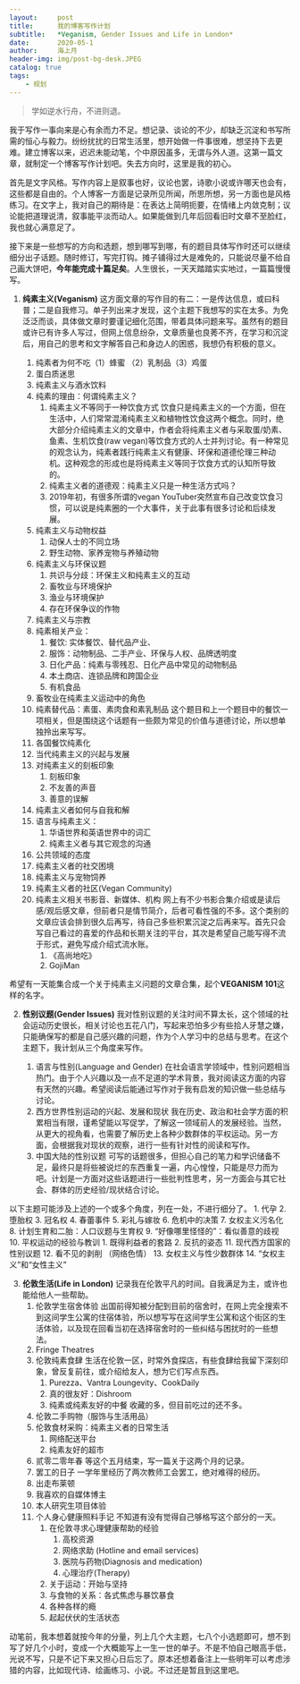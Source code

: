```yaml
---
layout:     post
title:      我的博客写作计划
subtitle:   *Veganism, Gender Issues and Life in London*
date:       2020-05-1
author:     海上月
header-img: img/post-bg-desk.JPEG
catalog: true
tags:
    - 规划
---
```

> 学如逆水行舟，不进则退。  

我于写作一事向来是心有余而力不足。想记录、谈论的不少，却缺乏沉淀和书写所需的恒心与毅力。纷纷扰扰的日常生活里，想开始做一件事很难，想坚持下去更难。建立博客以来，迟迟未能动笔，个中原因虽多，无谓与外人道。这第一篇文章，就制定一个博客写作计划吧。失去方向时，这里是我的初心。

首先是文字风格。写作内容上是叙事也好，议论也罢，诗歌小说或许哪天也会有，这些都是自由的。个人博客一方面是记录所见所闻，所思所想，另一方面也是风格练习。在文字上，我对自己的期待是：在表达上简明扼要，在情绪上内敛克制；议论能把道理说清，叙事能平淡而动人。如果能做到几年后回看旧时文章不至脸红，我也就心满意足了。

接下来是一些想写的方向和选题，想到哪写到哪，有的题目具体写作时还可以继续细分出子话题。随时修订，写完打钩。摊子铺得过大是难免的，只能说尽量不给自己画大饼吧，**今年能完成十篇足矣**。人生很长，一天天踏踏实实地过，一篇篇慢慢写。

1. **纯素主义(Veganism)**
这方面文章的写作目的有二：一是传达信息，或曰科普；二是自我修习。单子列出来才发现，这个主题下我想写的实在太多。为免泛泛而谈，具体做文章时要谨记细化范围，带着具体问题来写。虽然有的题目或许已有许多人写过，但网上信息纷杂，文章质量也良莠不齐，在学习和沉淀后，用自己的思考和文字解答自己和身边人的困惑，我想仍有积极的意义。

	1. 纯素者为何不吃（1）蜂蜜 （2）乳制品（3）鸡蛋
	2. 蛋白质迷思
	3. 纯素主义与酒水饮料
	4. 纯素的理由：何谓纯素主义？
		1. 纯素主义不等同于一种饮食方式
		饮食只是纯素主义的一个方面，但在生活中，人们常常混淆纯素主义和植物性饮食这两个概念。同时，绝大部分介绍纯素主义的文章中，作者会将纯素主义者与采取蛋/奶素、鱼素、生机饮食(raw vegan)等饮食方式的人士并列讨论。有一种常见的观念认为，纯素者践行纯素主义有健康、环保和道德伦理三种动机。这种观念的形成也是将纯素主义等同于饮食方式的认知所导致的。
		2. 纯素主义者的道德观：纯素主义只是一种生活方式吗？
		3. 2019年初，有很多所谓的vegan YouTuber突然宣布自己改变饮食习惯，可以说是纯素圈的一个大事件，关于此事有很多讨论和后续发展。
	5. 纯素主义与动物权益
		1. 动保人士的不同立场
		2. 野生动物、家养宠物与养殖动物
	6. 纯素主义与环保议题
		1. 共识与分歧：环保主义和纯素主义的互动
		2. 畜牧业与环境保护
		3. 渔业与环境保护
		4. 存在环保争议的作物
	7. 纯素主义与宗教
	8. 纯素相关产业：
		1. 餐饮: 实体餐饮、替代品产业、
		2. 服饰：动物制品、二手产业、环保与人权、品牌透明度
		3. 日化产品：纯素与零残忍、日化产品中常见的动物制品
		4. 本土商店、连锁品牌和跨国企业
		5. 有机食品
	9. 畜牧业在纯素主义运动中的角色
	10. 纯素替代品：素蛋、素肉食和素乳制品 
	这个题目和上一个题目中的餐饮一项相关，但是围绕这个话题有一些颇为常见的价值与道德讨论，所以想单独拎出来写写。
	11. 各国餐饮纯素化
	12. 当代纯素主义的兴起与发展
	13. 对纯素主义的刻板印象
		1. 刻板印象
		2. 不友善的声音
		3. 善意的误解
	14. 纯素主义者如何与自我和解 
	15. 语言与纯素主义：
		1. 华语世界和英语世界中的词汇
		2. 纯素主义者与其它观念的沟通
	16. 公共领域的态度 
	17. 纯素主义者的社交困境
	18. 纯素主义与宠物饲养
	19. 纯素主义者的社区(Vegan Community)
	20. 纯素主义相关书影音、新媒体、机构
	网上有不少书影合集介绍或是读后感/观后感文章，但前者只是情节简介，后者可看性强的不多。这个类别的文章应该会排到很久后再写，待自己多些积累沉淀之后再来写。首先只会写自己看过的喜爱的作品和长期关注的平台，其次是希望自己能写得不流于形式，避免写成介绍式流水账。
		1. 《高尚地吃》
		2. GojiMan 

希望有一天能集合成一个关于纯素主义问题的文章合集，起个**VEGANISM 101**这样的名字。

2. **性别议题(Gender Issues)**
我对性别议题的关注时间不算太长，这个领域的社会运动历史很长，相关讨论也五花八门，写起来恐怕多少有些拾人牙慧之嫌，只能确保写的都是自己感兴趣的问题，作为个人学习中的总结与思考。在这个主题下，我计划从三个角度来写作。

	1. 语言与性别(Language and Gender)
	在社会语言学领域中，性别问题相当热门。由于个人兴趣以及一点不足道的学术背景，我对阅读这方面的内容有天然的兴趣。希望阅读后能通过写作对于我有启发的知识做一些总结与讨论。
	2. 西方世界性别运动的兴起、发展和现状 
	我在历史、政治和社会学方面的积累相当有限，谨希望能以写促学，了解这一领域前人的发展经验。当然，从更大的视角看，也需要了解历史上各种少数群体的平权运动。另一方面，会根据我对现状的观察，进行一些有针对性的阅读和写作。
	3. 中国大陆的性别议题
	可写的话题很多，但担心自己的笔力和学识储备不足，最终只是将些被说烂的东西重复一遍，内心惶惶，只能是尽力而为吧。计划是一方面对这些话题进行一些批判性思考，另一方面会与其它社会、群体的历史经验/现状结合讨论。
	
以下主题可能涉及上述的一个或多个角度，列在一处，不进行细分了。
		1. 代孕
		2. 堕胎权
		3. 冠名权
		4. 春蕾事件
		5. 彩礼与嫁妆
		6. 危机中的决策
		7. 女权主义污名化 
		8. 计划生育和二胎：人口议题与生育权
		9. “好像哪里怪怪的”：看似善意的歧视
		10. 平权运动的经验与教训
			1. 既得利益者的套路
			2. 反抗的姿态
		11. 现代西方国家的性别议题
		12. 看不见的剥削 （网络色情）
		13. 女权主义与性少数群体
		14. “女权主义”和“女性主义”

3. **伦敦生活(Life in London)**
记录我在伦敦平凡的时间。自我满足为主，或许也能给他人一些帮助。
	1. 伦敦学生宿舍体验
	出国前得知被分配到目前的宿舍时，在网上完全搜索不到这间学生公寓的住宿体验，所以想写写在这间学生公寓和这个街区的生活体验，以及现在回看当初在选择宿舍时的一些纠结与困扰时的一些想法。
	2. Fringe Theatres
	3. 伦敦纯素食肆
	生活在伦敦一区，时常外食探店，有些食肆给我留下深刻印象，曾反复前往，或介绍给友人，想为它们写点东西。
		1. Purezza、Vantra Loungevity、CookDaily
		2. 真的很友好：Dishroom
		3. 纯素或纯素友好的中餐 
		收藏的多，但目前吃过的还不多。
	4. 伦敦二手购物（服饰与生活用品）
	5. 伦敦食材采购：纯素主义者的日常生活
		1. 网络配送平台
		2. 纯素友好的超市
	6. 贰零二零年春
	等这个五月结束，写一篇关于这两个月的记录。
	6. 罢工的日子
	一学年里经历了两次教师工会罢工，绝对难得的经历。
	7. 出走布莱顿
	8. 我喜欢的自媒体博主
	9. 本人研究生项目体验
	10. 个人身心健康照料手记
	不知道有没有觉得自己够格写这个部分的一天。
		1. 在伦敦寻求心理健康帮助的经验
			1. 高校资源 
			2. 网络求助 (Hotline and email services)
			3. 医院与药物(Diagnosis and medication)
			4. 心理治疗(Therapy)
		2. 关于运动：开始与坚持
		3. 与食物的关系：各式焦虑与暴饮暴食
		4. 各种各样的瘾
		5. 起起伏伏的生活状态

动笔前，我本想着就按今年的分量，列上几个大主题，七八个小选题即可，想不到写了好几个小时，变成一个大概能写上一生一世的单子。不是不怕自己眼高手低，光说不写，只是不记下来又担心日后忘了。原本还想着备注上一些明年可以考虑涉猎的内容，比如现代诗、绘画练习、小说。不过还是暂且到这里吧。



